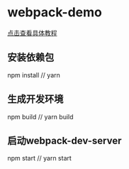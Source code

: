 # webpack-demo
[点击查看具体教程](https://zhanghao-web.github.io/2018/04/17/Tools/webpack3-%E4%BB%8E%E5%85%A5%E9%97%A8%E5%88%B0%E6%94%BE%E5%BC%83/#more)

## 安装依赖包
npm install // yarn 

## 生成开发环境
npm build // yarn build

## 启动webpack-dev-server
npm start // yarn start
